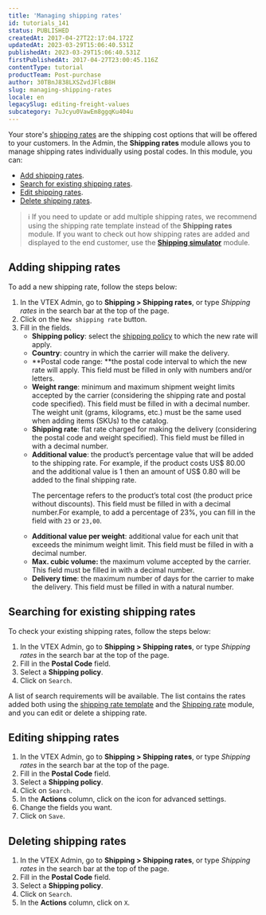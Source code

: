 ```yaml
---
title: 'Managing shipping rates'
id: tutorials_141
status: PUBLISHED
createdAt: 2017-04-27T22:17:04.172Z
updatedAt: 2023-03-29T15:06:40.531Z
publishedAt: 2023-03-29T15:06:40.531Z
firstPublishedAt: 2017-04-27T23:00:45.116Z
contentType: tutorial
productTeam: Post-purchase
author: 30TBnJ838LXSZvdJFlcB8H
slug: managing-shipping-rates
locale: en
legacySlug: editing-freight-values
subcategory: 7uJcyu0VawEm8ggqKu404u
---
```


Your store's [shipping rates](https://help.vtex.com/en/tutorial/tarifas-de-envio--1Balpg3rv0854udEPedvMM) are the shipping cost options that will be offered to your customers. In the Admin, the **Shipping rates** module allows you to manage shipping rates individually using postal codes. In this module, you can:

* [Add shipping rates](#adding-shipping-rates).
* [Search for existing shipping rates](#searching-for-existing-shipping-rates).
* [Edit shipping rates](#editing-shipping-rates).
* [Delete shipping rates](#deleting-shipping-rates).

>ℹ️ If you need to update or add multiple shipping rates, we recommend using the shipping rate template instead of the **Shipping rates** module. If you want to check out how shipping rates are added and displayed to the end customer, use the **[Shipping simulator](https://help.vtex.com/en/tutorial/simulacao-de-frete--tutorials_144)** module.

## Adding shipping rates

To add a new shipping rate, follow the steps below:

1. In the VTEX Admin, go to **Shipping > Shipping rates**, or type *Shipping rates* in the search bar at the top of the page.   
2. Click on the `New shipping rate` button.
3. Fill in the fields.
    * **Shipping policy**: select the [shipping policy](https://help.vtex.com/en/tutorial/politica-de-envio--tutorials_140) to which the new rate will apply.
    * **Country**: country in which the carrier will make the delivery.
    * **Postal code range: **the postal code interval to which the new rate will apply. This field must be filled in only with numbers and/or letters.
    * **Weight range**: minimum and maximum shipment weight limits accepted by the carrier (considering the shipping rate and postal code specified). This field must be filled in with a decimal number. The weight unit (grams, kilograms, etc.) must be the same used when adding items (SKUs) to the catalog. 
    * **Shipping rate**: flat rate charged for making the delivery (considering the postal code and weight specified). This field must be filled in with a decimal number.
    * **Additional value**: the product’s percentage value that will be added to the shipping rate. For example, if the product costs US$ 80.00 and the additional value is 1 then an amount of US$ 0.80 will be added to the final shipping rate.<p>The percentage refers to the product’s total cost (the product price without discounts). This field must be filled in with a decimal number.For example, to add a percentage of 
23%, you can fill in the field with `23` or `23,00`.</p>
    * **Additional value per weight**: additional value for each unit that exceeds the minimum weight limit. This field must be filled in with a decimal number.
    * **Max. cubic volume:** the maximum volume accepted by the carrier. This field must be filled in with a decimal number.
    * **Delivery time**: the maximum number of days for the carrier to make the delivery. This field must be filled in with a natural number.

## Searching for existing shipping rates

To check your existing shipping rates, follow the steps below:

1. In the VTEX Admin, go to **Shipping > Shipping rates**, or type *Shipping rates* in the search bar at the top of the page.    
2. Fill in the **Postal Code** field.
3. Select a **Shipping policy**.
4. Click on `Search`.

A list of search requirements will be available. The list contains the rates added both using the [shipping rate template](https://help.vtex.com/en/tutorial/planilha-de-frete--tutorials_127) and the [Shipping rate](https://help.vtex.com/en/tutorial/tarifas-de-envio--1Balpg3rv0854udEPedvMM) module, and you can edit or delete a shipping rate.

## Editing shipping rates

1. In the VTEX Admin, go to **Shipping > Shipping rates**, or type *Shipping rates* in the search bar at the top of the page.   
2. Fill in the **Postal Code** field.  
3. Select a **Shipping policy**.  
4. Click on `Search`.  
5. In the **Actions** column, click on the <i class="fas fa-edit"></i> icon for advanced settings.  
6. Change the fields you want.  
7. Click on `Save`.  

## Deleting shipping rates

1. In the VTEX Admin, go to **Shipping > Shipping rates**, or type *Shipping rates* in the search bar at the top of the page.     
2. Fill in the **Postal Code** field.  
3. Select a **Shipping policy**.  
4. Click on `Search`.  
5. In the **Actions** column, click on `X`.  
